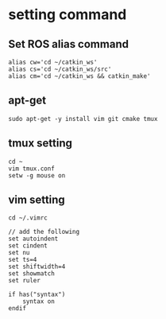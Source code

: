 # setting command

## Set ROS alias command

    alias cw='cd ~/catkin_ws'
    alias cs='cd ~/catkin_ws/src'
    alias cm='cd ~/catkin_ws && catkin_make'

## apt-get

    sudo apt-get -y install vim git cmake tmux

## tmux setting

    cd ~
    vim tmux.conf
    setw -g mouse on

## vim setting
    
    cd ~/.vimrc
    
    // add the following
    set autoindent
    set cindent
    set nu
    set ts=4
    set shiftwidth=4
    set showmatch
    set ruler
    
    if has("syntax")
        syntax on
    endif
